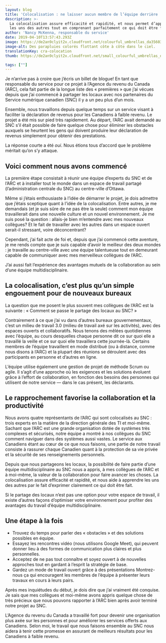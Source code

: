 ```yaml
---
layout: blog
title: 'Colocalisation : ne laisser aucun membre de l’équipe derrière '
description: >-
  La colocalisation assure efficacité et rapidité, et nous permet d’apprendre
  les uns des autres tout en comprenant parfaitement ce qui doit être fait.
author: 'Nancy McKenna, responsable du service'
date: 2019-04-10T13:57:43.293Z
image: https://de2an9clyit2x.cloudfront.net/colourful_umbrellas_da3560310b.jpg
image-alt: Des parapluies colorés flottant côte à côte dans le ciel.
translationKey: cra-colocation
thumb: https://de2an9clyit2x.cloudfront.net/small_colourful_umbrellas_da3560310b.jpg

tags: [""]
---
```

Je n’arrive pas à croire que j’écris un billet de blogue! En tant que responsable du service pour ce projet à l’Agence du revenu du Canada (ARC), cela fait partie de la longue liste des « premières » que j’ai vécues depuis que j’ai commencé à partager les locaux avec nos partenaires du Service numérique canadien (SNC) il y a un peu plus d’un mois.

Ensemble, nous travaillons depuis quelque temps sur un service visant à faciliter la déclaration de revenus pour les Canadiens à faible revenu. Le projet a été mis sur pied très rapidement. Au départ, l’ARC avait demandé au SNC s’il était possible de faire quelque chose pour éliminer les obstacles auxquels se heurtent les gens qui doivent produire leur déclaration de revenus simplement pour obtenir des prestations.

La réponse courte a été *oui*. Nous étions tous d’accord que le problème méritait qu’on s’y attaque.

## Voici comment nous avons commencé

La première étape consistait à réunir une équipe d’experts du SNC et de l’ARC et à installer tout le monde dans un espace de travail partagé (l’administration centrale du SNC) au centre-ville d’Ottawa.

Même si j’étais enthousiaste à l’idée de démarrer le projet, je dois admettre que j’étais sceptique quant à l’idée de la colocalisation. Entre autres, je me demandais (et je suis sûre de ne pas être la seule) comment mon équipe travaillerait dans une nouvelle culture et un nouvel environnement. Je me suis posé la question : allais-je bien m’entendre avec mes nouveaux collègues? Et le fait de travailler avec les autres dans un espace ouvert serait-il stressant, voire déconcentrant?

Cependant, j’ai fait acte de foi et, depuis que j’ai commencé cette aventure, je me rends compte que je suis capable d’avoir le meilleur des deux mondes : je travaille au centre-ville avec une équipe talentueuse tout en demeurant capable de communiquer avec mes merveilleux collègues de l’ARC.

J’ai aussi fait l’expérience des avantages mutuels de la collaboration au sein d’une équipe multidisciplinaire.

## La colocalisation, c’est plus qu’un simple engouement pour de nouveaux bureaux

La question que me posent le plus souvent mes collègues de l’ARC est la suivante : « Comment se passe le partage des locaux au SNC? »

Contrairement à ce que j’ai vu dans d’autres bureaux gouvernementaux, c’est un milieu de travail 3.0 (milieu de travail axé sur les activités), avec des espaces ouverts et collaboratifs. Nous tenons des mêlées quotidiennes avec l’équipe, au cours desquelles chaque personne dit ce sur quoi elle a travaillé la veille et ce sur quoi elle travaillera cette journée-là. Certains membres de l’équipe travaillent en mode distribué (ou à distance, comme nous disons à l’ARC) et la plupart des réunions se déroulent avec des participants en personne et d’autres en ligne.

L’équipe utilise également une gestion de projet de méthode Scrum ou agile. Il s’agit d’une approche où les exigences et les solutions évoluent grâce à l’effort de collaboration, en fonction des besoins des personnes qui utilisent de notre service — dans le cas présent, les déclarants.

## Le rapprochement favorise la collaboration et la productivité

Nous avons quatre représentants de l’ARC qui sont colocalisés au SNC : trois experts en la matière de la direction générale des TI et moi-même. Sachant que l’ARC est une grande organisation dotée de systèmes très complexes et sécurisés, notre équipe a montré à nos collègues du SNC comment naviguer dans des systèmes aussi vastes. Le service aux Canadiens étant au cœur de ce que nous faisons, une partie de notre travail consiste à rassurer chaque Canadien quant à la protection de sa vie privée et la sécurité de ses renseignements personnels.

Depuis que nous partageons les locaux, la possibilité de faire partie d’une équipe multidisciplinaire au SNC nous a appris, à mes collègues de l’ARC et à moi-même, la valeur de la collaboration pour faire avancer les choses. La colocalisation assure efficacité et rapidité, et nous aide à apprendre les uns des autres par le fait d’exprimer clairement ce qui doit être fait.

Si le partage des locaux n’est pas une option pour votre espace de travail, il existe d’autres façons d’optimiser votre environnement pour profiter des avantages du travail d’équipe multidisciplinaire.

## Une étape à la fois

* Trouvez du temps pour parler des « obstacles » et des solutions possibles en équipe.
* Essayez les rencontres vidéo (nous utilisons Google Meet), qui peuvent donner lieu à des formes de communication plus claires et plus personnelles.
* Acceptez de ne pas tout connaître et soyez ouvert à de nouvelles approches tout en gardant à l’esprit la stratégie de base.
* Gardez un mode de travail ouvert grâce à des présentations Montrez-nous ça qui encouragent les membres de l’équipe à présenter leurs travaux en cours à leurs pairs.

Après mes inquiétudes du début, je dois dire que j’ai vraiment été conquise. Je sais que mes collègues et moi-même avons appris quelque chose de très précieux que nous pouvons rapporter à l’ARC bien après avoir terminé notre projet au SNC.

L’Agence du revenu du Canada a travaillé fort pour devenir une organisation plus axée sur les personnes et pour améliorer les services offerts aux Canadiens. Selon moi, le travail que nous faisons ensemble au SNC nous aidera à tenir cette promesse en assurant de meilleurs résultats pour les Canadiens à faible revenu.
